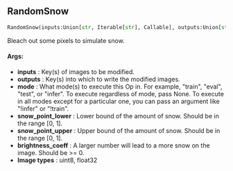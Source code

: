 ## RandomSnow
```python
RandomSnow(inputs:Union[str, Iterable[str], Callable], outputs:Union[str, Iterable[str]], mode:Union[NoneType, str, Iterable[str]]=None, snow_point_lower:float=0.1, snow_point_upper:float=0.3, brightness_coeff:float=2.5)
```
Bleach out some pixels to simulate snow.


#### Args:

* **inputs** :  Key(s) of images to be modified.
* **outputs** :  Key(s) into which to write the modified images.
* **mode** :  What mode(s) to execute this Op in. For example, "train", "eval", "test", or "infer". To execute        regardless of mode, pass None. To execute in all modes except for a particular one, you can pass an argument        like "!infer" or "!train".
* **snow_point_lower** :  Lower bound of the amount of snow. Should be in the range [0, 1].
* **snow_point_upper** :  Upper bound of the amount of snow. Should be in the range [0, 1].
* **brightness_coeff** :  A larger number will lead to a more snow on the image. Should be &gt;= 0.
* **Image types** :     uint8, float32